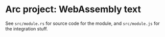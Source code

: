 # Arc project: WebAssembly text

See `src/module.rs` for source code for the module, and `src/module.js` for the integration stuff.